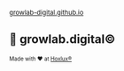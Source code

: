 <sub>[growlab-digital.github.io](https://growlab-digital.github.io)</sub>

## 🧪 growlab.digital©

<sub><sup>Made with ❤️ at [Hoxlux®](https://hoxlux.com)</sup></sub>
